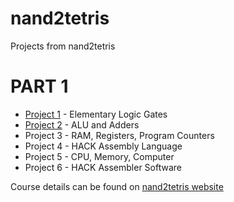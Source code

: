# nand2tetris
Projects from nand2tetris 

# **PART 1**
* [Project 1](https://github.com/jontoye/nand2tetris/tree/main/01) - Elementary Logic Gates
* [Project 2](https://github.com/jontoye/nand2tetris/tree/main/02) - ALU and Adders
* Project 3 - RAM, Registers, Program Counters
* Project 4 - HACK Assembly Language
* Project 5 - CPU, Memory, Computer
* Project 6 - HACK Assembler Software

Course details can be found on [nand2tetris website](https://www.nand2tetris.org/)
